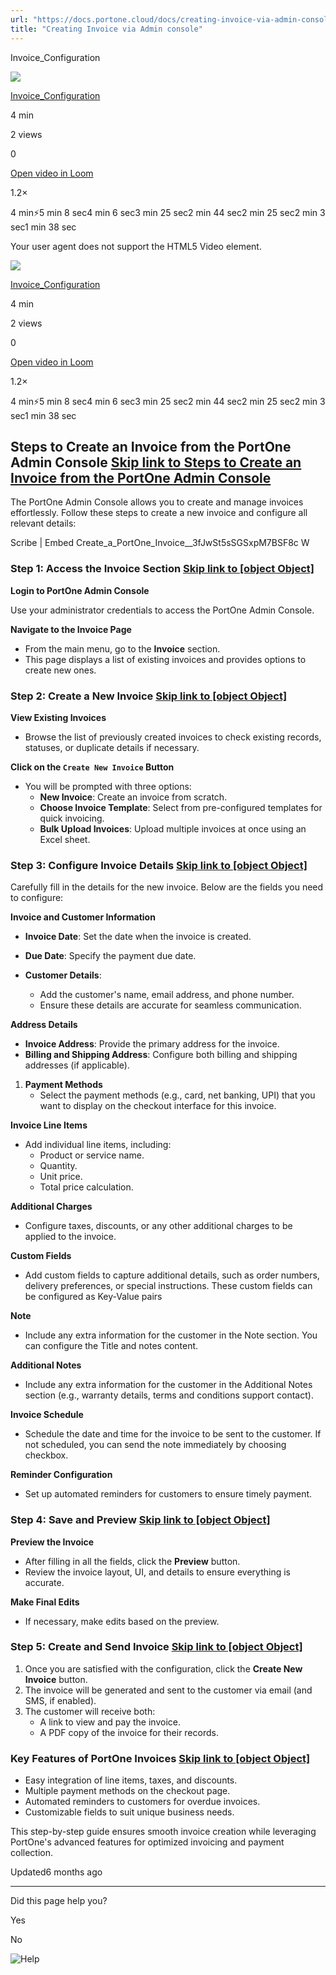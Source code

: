 ```yaml
---
url: "https://docs.portone.cloud/docs/creating-invoice-via-admin-console"
title: "Creating Invoice via Admin console"
---
```


Invoice\_Configuration

![](https://cdn.loom.com/avatars/default-avatar.svg)

[Invoice\_Configuration](https://www.loom.com/share/b4b91bc57bd9491b83bea6bd5d35e7b4?source=embed_watch_on_loom_cta "Invoice_Configuration")

4 min

2 views

0

[Open video in Loom](https://www.loom.com/share/b4b91bc57bd9491b83bea6bd5d35e7b4?source=embed_watch_on_loom_cta "Open video in Loom")

1.2×

4 min⚡️5 min 8 sec4 min 6 sec3 min 25 sec2 min 44 sec2 min 25 sec2 min 3 sec1 min 38 sec

Your user agent does not support the HTML5 Video element.

![](https://cdn.loom.com/avatars/default-avatar.svg)

[Invoice\_Configuration](https://www.loom.com/share/b4b91bc57bd9491b83bea6bd5d35e7b4?source=embed_watch_on_loom_cta "Invoice_Configuration")

4 min

2 views

0

[Open video in Loom](https://www.loom.com/share/b4b91bc57bd9491b83bea6bd5d35e7b4?source=embed_watch_on_loom_cta "Open video in Loom")

1.2×

4 min⚡️5 min 8 sec4 min 6 sec3 min 25 sec2 min 44 sec2 min 25 sec2 min 3 sec1 min 38 sec

## Steps to Create an Invoice from the PortOne Admin Console   [Skip link to Steps to Create an Invoice from the  PortOne Admin Console](https://docs.portone.cloud/docs/creating-invoice-via-admin-console\#steps-to-create-an-invoice-from-the--portone-admin-console)

The PortOne Admin Console allows you to create and manage invoices effortlessly. Follow these steps to create a new invoice and configure all relevant details:

Scribe \| Embed Create\_a\_PortOne\_Invoice\_\_3fJwSt5sSGSxpM7BSF8c W

### **Step 1: Access the Invoice Section**   [Skip link to [object Object]](https://docs.portone.cloud/docs/creating-invoice-via-admin-console\#step-1-access-the-invoice-section)

**Login to PortOne Admin Console**

Use your administrator credentials to access the PortOne Admin Console.

**Navigate to the Invoice Page**

- From the main menu, go to the **Invoice** section.
- This page displays a list of existing invoices and provides options to create new ones.

### **Step 2: Create a New Invoice**   [Skip link to [object Object]](https://docs.portone.cloud/docs/creating-invoice-via-admin-console\#step-2-create-a-new-invoice)

**View Existing Invoices**

- Browse the list of previously created invoices to check existing records, statuses, or duplicate details if necessary.

**Click on the `Create New Invoice` Button**

- You will be prompted with three options:
  - **New Invoice**: Create an invoice from scratch.
  - **Choose Invoice Template**: Select from pre-configured templates for quick invoicing.
  - **Bulk Upload Invoices**: Upload multiple invoices at once using an Excel sheet.

### **Step 3: Configure Invoice Details**   [Skip link to [object Object]](https://docs.portone.cloud/docs/creating-invoice-via-admin-console\#step-3-configure-invoice-details)

Carefully fill in the details for the new invoice. Below are the fields you need to configure:

**Invoice and Customer Information**

- **Invoice Date**: Set the date when the invoice is created.
- **Due Date**: Specify the payment due date.
- **Customer Details**:

  - Add the customer's name, email address, and phone number.
  - Ensure these details are accurate for seamless communication.

**Address Details**

- **Invoice Address**: Provide the primary address for the invoice.
- **Billing and Shipping Address**: Configure both billing and shipping addresses (if applicable).

1. **Payment Methods**
   - Select the payment methods (e.g., card, net banking, UPI) that you want to display on the checkout interface for this invoice.

**Invoice Line Items**

- Add individual line items, including:
  - Product or service name.
  - Quantity.
  - Unit price.
  - Total price calculation.

**Additional Charges**

- Configure taxes, discounts, or any other additional charges to be applied to the invoice.

**Custom Fields**

- Add custom fields to capture additional details, such as order numbers, delivery preferences, or special instructions. These custom fields can be configured as Key-Value pairs

**Note**

- Include any extra information for the customer in the Note section. You can configure the Title and notes content.

**Additional Notes**

- Include any extra information for the customer in the Additional Notes section (e.g., warranty details, terms and conditions support contact).

**Invoice Schedule**

- Schedule the date and time for the invoice to be sent to the customer. If not scheduled, you can send the note immediately by choosing checkbox.

**Reminder Configuration**

- Set up automated reminders for customers to ensure timely payment.

### **Step 4: Save and Preview**   [Skip link to [object Object]](https://docs.portone.cloud/docs/creating-invoice-via-admin-console\#step-4-save-and-preview)

**Preview the Invoice**

- After filling in all the fields, click the **Preview** button.
- Review the invoice layout, UI, and details to ensure everything is accurate.

**Make Final Edits**

- If necessary, make edits based on the preview.

### **Step 5: Create and Send Invoice**   [Skip link to [object Object]](https://docs.portone.cloud/docs/creating-invoice-via-admin-console\#step-5-create-and-send-invoice)

1. Once you are satisfied with the configuration, click the **Create New Invoice** button.
2. The invoice will be generated and sent to the customer via email (and SMS, if enabled).
3. The customer will receive both:
   - A link to view and pay the invoice.
   - A PDF copy of the invoice for their records.

### **Key Features of PortOne Invoices**   [Skip link to [object Object]](https://docs.portone.cloud/docs/creating-invoice-via-admin-console\#key-features-of-portone-invoices)

- Easy integration of line items, taxes, and discounts.
- Multiple payment methods on the checkout page.
- Automated reminders to customers for overdue invoices.
- Customizable fields to suit unique business needs.

This step-by-step guide ensures smooth invoice creation while leveraging PortOne's advanced features for optimized invoicing and payment collection.

Updated6 months ago

* * *

Did this page help you?

Yes

No

![Help](https://cdn.jsdelivr.net/gh/iamport-intl/portone-devx-chatbot-widget@production/public/chat-intro1.svg)